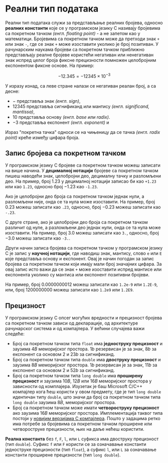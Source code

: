 # Реални тип података

Реални тип података служи за представљање реалних бројева, односно
**реалних константи** које се у програмском језику C називају бројевима са
покретном тачком *(енгл. floating point)* - а не запетом као у математици.
Бројевима са покретном тачком може да претходи знак `+` или знак `-`, где се
знак `+` може изоставити уколико је број позитиван. У рачунарским наукама
бројеви са покретном тачком приближно представљају реалне бројеве користећи
негативан или ненегативан знак испред целог броја фиксне прецизности помножен
целобројним експонентом фиксне основе. На пример:

$$-12.345=-12345\times{10^{-3}}$$

У изразу изнад, са леве стране налази се негативан реалан број, а са десне:

- $-$ представља знак *(енгл. sign)*,
- $12345$ представља сигнификанд или мантису *(енгл. significand, mantissa)*,
- $10$ представља основу *(енгл. base или radix)*.
- $-3$ представља експонент *(енгл. exponent)* и

Израз "покретна тачка" односи се на чињеницу да се тачка *(енгл. radix point)*
креће између цифара броја.

## Запис бројева са покретном тачком

У програмском језику C бројеве са покретном тачком можеш записати на више
начина. У **децималној нотацији** бројеве са покретном тачком пишеш наводећи
знак, целобројни део, децималну тачку и разломљени део. На пример, број $1.23$
у децималној нотацији записао би као `+1.23` или као `1.23`, односно број
$-1.23$ као `-1.23`.

Ако је целобројни део броја са покретном тачком једнак нули, а разломљени није,
онда се та нула може изоставити. На пример, број $0.23$ можеш записати као
`.23`, односно, број $-0.23$ можеш записати као `-.23`.

С друге стране, ако је целобројни део броја са покретном тачком различит од
нуле, а разломљени део једнак нули, онда се та нула може изоставити. На пример,
број $3.0$ можеш записати као `3.`, односно, број $-3.0$ можеш записати као
`-3.`.

Други начин записа бројева са покретном тачком у програмском језику C је запис
у **научној нотацији**, где наводиш знак, мантису, слово `е` или `E` које
представља основу и експонент. Овај је начин погодан за запис бројева са
покретном тачком који имају мали број значајних цифара. За овај запис исто важи
да се знак `+` може изоставити испред мантисе или експонента уколико су мантиса
или експонент позитивни бројеви.

На пример, број $0.0000000012$ можеш записати као `1.2e-9` или `1.2E-9`, или,
број $1200000000$ можеш записати као `1.2e9` или `1.2E9`.

## Прецизност

У програмском језику C опсег могућих вредности и прецизност бројева са
покретном тачком зависи од декларације, од архитектуре рачунарског система и од
компајлера. У већини случајева важи следеће:

- Број са покретном тачком типа `float` има **једноструку прецизност** и
заузима $4B$ меморијског простора. $1b$ резервисан је за знак, $8b$ за
експонент са основом 2 и $23b$ за сигнификанд.
- Број са покретном тачком типа `double` има **двоструку прецизност** и заузима
$8B$ меморијског простора. $1b$ резервисан је за знак, $11b$ за експонент са
основом 2 и $52b$ за сигнификанд.
- Број са покретном тачком типа `long double` има **проширену прецизност** и
заузима $10B$, $12B$ или $16B$ меморијског простора у зависности од комплајера.
Изузетак је баш Microsoft C/C++ компајлер кога ћеш користи у овом предмету, где
је тип `long double` идентичан типу `double`, што значи да број са покретном
тачком типа `long double` заузима $8B$, меморијског простора.
- Број са покретном тачком може имати **четвороструку прецизност** ако заузима
$16B$ меморијског простора. Имплементација таквог типа постоји у
[новијим верзијама C компајлера](https://gcc.gnu.org/onlinedocs/libquadmath.pdf).
Пошто у задацима ретко има потребе за бројевима са покретном тачком проширене
или четвороструке прецизности, њих на даље нећеш користити.

**Реална константа** без `f`, `F`, `l`, или `L` суфикса има двоструку
прецизност (тип `double`). Суфикс `f` или `F` користи се за означавање константи
једноструке прецизности (тип `float`), а суфикс `l`, или `L` за означавање
константи проширене прецизности (тип `long double`).

